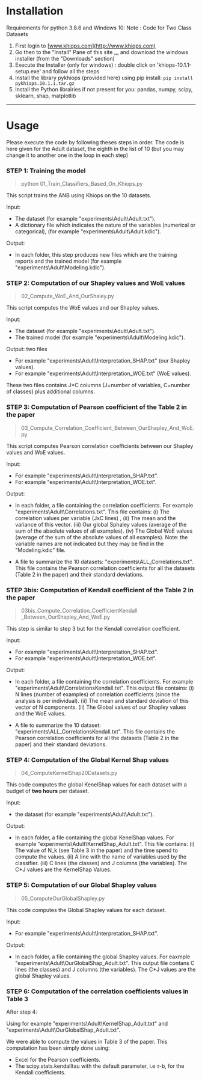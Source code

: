 # Installation

Requirements for python 3.8.6 and Windows 10:
Note : Code for Two Class Datasets
1. First login to [www.khiops.com](http://www.khiops.com)
2. Go then to the "Install" Pane of this site [...](https://www.khiops.com/installation-notes-v10#downloads) and download the windows installer (from the "Downloads" section)
3. Execute the Installer (only for windows) : double click on 'khiops-10.1.1-setup.exe' and follow all the steps
4. Install the library pykhiops (provided here) using pip install:  `pip install pykhiops.10.1.1.tar.gz`
5. Install the Python librairies if not present for you:  pandas, numpy, scipy, sklearn, shap, matplotlib


***

# Usage

Please execute the code by following theses steps in order.
The code is here given for the Adult dataset, the eighth in the list of 10 
(but you may change it to another one in the loop in each step)


### STEP 1: Training the model

> python 01_Train_Classifiers_Based_On_Khiops.py

This script trains the ANB using Khiops on the 10 datasets.

Input:
* The dataset (for example "experiments\Adult\Adult.txt").
* A dictionary file which indicates the nature of the variables (numerical or categorical), (for example "experiments\Adult\Adult.kdic").

Output:
* In each folder, this step produces new files which are the training reports and the trained model (for example "experiments\Adult\Modeling.kdic").


### STEP 2: Computation of our Shapley values and WoE values

> 02_Compute_WoE_And_OurShaley.py

This script computes the WoE values and our Shapley values.

Input: 
* The dataset (for example "experiments\Adult\Adult.txt").
* The trained model (for example "experiments\Adult\Modeling.kdic").

Output: two files 
* For example "experiments\Adult\Interpretation_SHAP.txt" (our Shapley values).
* For example "experiments\Adult\Interpretation_WOE.txt" (WoE values).

These two files contains J*C columns (J=number of variables, C=number of classes) plus additional columns.


### STEP 3: Computation of Pearson coefficient of the Table 2 in the paper

>  03_Compute_Correlation_Coefficient_Between_OurShapley_And_WoE.py

This script computes Pearson correlation coefficients between our Shapley values and WoE values.

Input: 
* For example "experiments\Adult\Interpretation_SHAP.txt".
* For example "experiments\Adult\Interpretation_WOE.txt".

Output:
* In each folder, a file containing the correlation coefficients. For example "experiments\Adult\Correlations.txt".
    This file contains:
        (i) The correlation values per variable (JxC lines) , 
        (ii) The mean and the variance of this vector.
        (iii) Our global Sphaley values (average of the sum of the absolute values of all examples).
        (iv) The Global WoE values (average of the sum of the absolute values of all examples).
        Note: the variable names are not indicated but they may be find in the "Modeling.kdic" file.
    
* A file to summarize the 10 datasets: "experiments\ALL_Correlations.txt".
    This file contains the Pearson correlation coefficients for all the datasets (Table 2 in the paper) and their standard deviations.


### STEP 3bis: Computation of Kendall coefficient of the Table 2 in the paper

> 03bis_Compute_Correlation_CoefficientKendall _Between_OurShapley_And_WoE.py

This step is similar to step 3 but for the Kendall correlation coefficient.

Input: 
* For example "experiments\Adult\Interpretation_SHAP.txt".
* For example "experiments\Adult\Interpretation_WOE.txt".

Output:
* In each folder, a file containing the correlation coefficients. For example "experiments\Adult\CorrelationsKendall.txt".
    This output file contains:
        (i) N lines (number of examples) of correlation coefficients (since the analysis is per individual).
        (ii) The mean and standard deviation of this vector of N components.
        (ii) The Global values of our Shapley values and the WoE values.

* A file to summarize the 10 dataset: "experiments\ALL_CorrelationsKendall.txt".
    This file contains the Pearson correlation coefficients for all the datasets (Table 2 in the paper) and their standard deviations.


### STEP 4: Computation of the Global Kernel Shap values

> 04_ComputeKernelShap20Datasets.py

This code computes the global KenelShap values for each dataset with a budget of **two hours** per dataset.

Input: 
* the dataset (for example "experiments\Adult\Adult.txt").

Output: 
* In each folder, a file containing the global KenelShap values. For example "experiments\Adult\KernelShap_Adult.txt".
  This file contains:
    (i) The value of N_k (see Table 3 in the paper) and the time spend to compute the values.
    (ii) A line with the name of variables used by the classifier.
    (iii) C lines (the classes) and J columns (the variables). The C*J values are the KernelShap Values.


### STEP 5: Computation of our Global Shapley values

> 05_ComputeOurGlobalShapley.py

This code computes the Global Shapley values for each dataset.

Input: 
* For example "experiments\Adult\Interpretation_SHAP.txt".

Output:
* In each folder, a file containing the global Shapley values. For eaxmple "experiments\Adult\OurGlobalShap_Adult.txt".
    This output file contans C lines (the classes) and J columns (the variables).
    The  C*J values are the global Shapley values.


### STEP 6: Computation of the correlation coefficients values in Table 3

After step 4:

Using for example "experiments\Adult\KernelShap_Adult.txt" and "experiments\Adult\OurGlobalShap_Adult.txt".

We were able to compute the values in Table 3 of the paper.
This computation has been simply done using:
* Excel for the Pearson coefficients.
* The scipy.stats.kendalltau with the default parameter, i.e $\tau$-b, for the Kendall coefficients.
